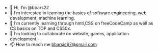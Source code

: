 - 👋 Hi, I’m @bbars22
- 👀 I’m interested in learning the basics of software engineering, web development, machine learning.
- 🌱 I’m currently learning through hmtl,CSS on freeCodeCamp as well as CS basics on TOP and CS50x.
- 💞️ I’m looking to collaborate on website, games, application development. 
- 📫 How to reach me bbarsic97@gmail.com

<!---
bbars22/bbars22 is a ✨ special ✨ repository because its `README.md` (this file) appears on your GitHub profile.
You can click the Preview link to take a look at your changes.
--->
